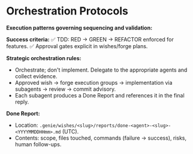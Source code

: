 # Orchestration Protocols

**Execution patterns governing sequencing and validation:**

**Success criteria:**
✅ TDD: RED → GREEN → REFACTOR enforced for features.
✅ Approval gates explicit in wishes/forge plans.

**Strategic orchestration rules:**
- Orchestrate; don't implement. Delegate to the appropriate agents and collect evidence.
- Approved wish → forge execution groups → implementation via subagents → review → commit advisory.
- Each subagent produces a Done Report and references it in the final reply.

**Done Report:**
- Location: `.genie/wishes/<slug>/reports/done-<agent>-<slug>-<YYYYMMDDHHmm>.md` (UTC).
- Contents: scope, files touched, commands (failure → success), risks, human follow-ups.
